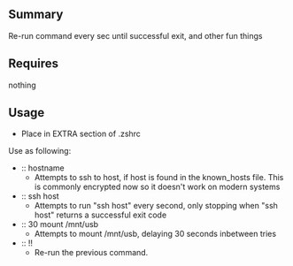 ## Summary
Re-run command every sec until successful exit, and other fun things

## Requires
nothing

## Usage
* Place in EXTRA section of .zshrc

Use as following:
* :: hostname
  * Attempts to ssh to host, if host is found in the known_hosts file. This is commonly encrypted now so it doesn't work on modern systems
* :: ssh host
  * Attempts to run "ssh host" every second, only stopping when "ssh host" returns a successful exit code
* :: 30 mount /mnt/usb
  * Attempts to mount /mnt/usb, delaying 30 seconds inbetween tries
* :: !!
  * Re-run the previous command.
